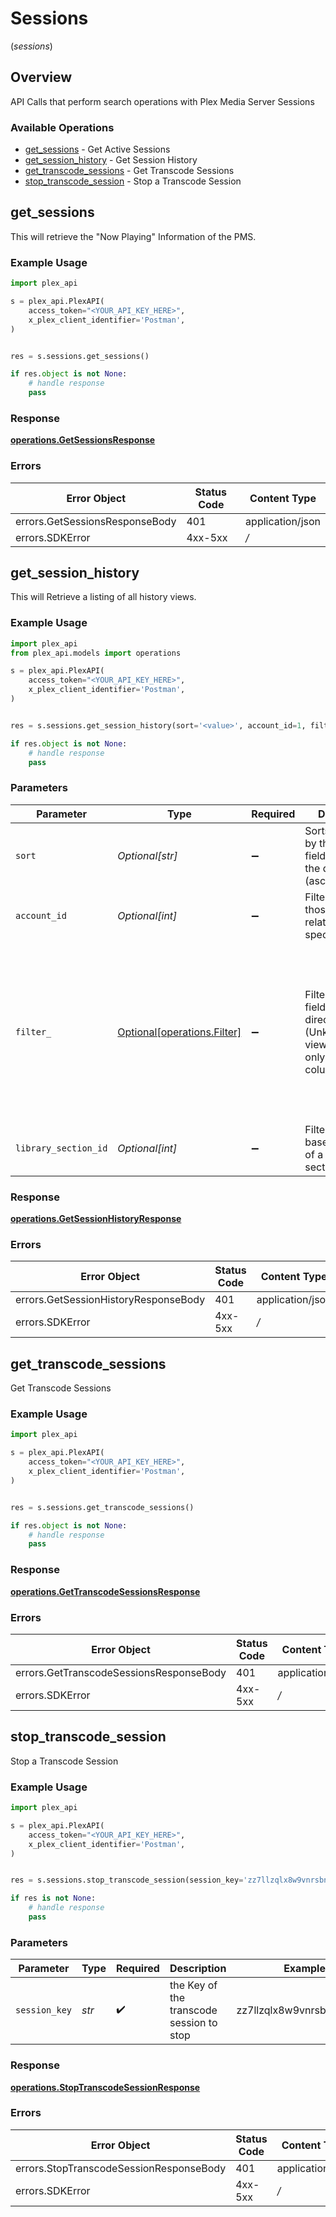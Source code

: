 # Sessions
(*sessions*)

## Overview

API Calls that perform search operations with Plex Media Server Sessions


### Available Operations

* [get_sessions](#get_sessions) - Get Active Sessions
* [get_session_history](#get_session_history) - Get Session History
* [get_transcode_sessions](#get_transcode_sessions) - Get Transcode Sessions
* [stop_transcode_session](#stop_transcode_session) - Stop a Transcode Session

## get_sessions

This will retrieve the "Now Playing" Information of the PMS.

### Example Usage

```python
import plex_api

s = plex_api.PlexAPI(
    access_token="<YOUR_API_KEY_HERE>",
    x_plex_client_identifier='Postman',
)


res = s.sessions.get_sessions()

if res.object is not None:
    # handle response
    pass

```


### Response

**[operations.GetSessionsResponse](../../models/operations/getsessionsresponse.md)**
### Errors

| Error Object                   | Status Code                    | Content Type                   |
| ------------------------------ | ------------------------------ | ------------------------------ |
| errors.GetSessionsResponseBody | 401                            | application/json               |
| errors.SDKError                | 4xx-5xx                        | */*                            |

## get_session_history

This will Retrieve a listing of all history views.

### Example Usage

```python
import plex_api
from plex_api.models import operations

s = plex_api.PlexAPI(
    access_token="<YOUR_API_KEY_HERE>",
    x_plex_client_identifier='Postman',
)


res = s.sessions.get_session_history(sort='<value>', account_id=1, filter_=operations.Filter(), library_section_id=12)

if res.object is not None:
    # handle response
    pass

```

### Parameters

| Parameter                                                                                                                                                                                     | Type                                                                                                                                                                                          | Required                                                                                                                                                                                      | Description                                                                                                                                                                                   | Example                                                                                                                                                                                       |
| --------------------------------------------------------------------------------------------------------------------------------------------------------------------------------------------- | --------------------------------------------------------------------------------------------------------------------------------------------------------------------------------------------- | --------------------------------------------------------------------------------------------------------------------------------------------------------------------------------------------- | --------------------------------------------------------------------------------------------------------------------------------------------------------------------------------------------- | --------------------------------------------------------------------------------------------------------------------------------------------------------------------------------------------- |
| `sort`                                                                                                                                                                                        | *Optional[str]*                                                                                                                                                                               | :heavy_minus_sign:                                                                                                                                                                            | Sorts the results by the specified field followed by the direction (asc, desc)<br/>                                                                                                           |                                                                                                                                                                                               |
| `account_id`                                                                                                                                                                                  | *Optional[int]*                                                                                                                                                                               | :heavy_minus_sign:                                                                                                                                                                            | Filter results by those that are related to a specific users id<br/>                                                                                                                          | 1                                                                                                                                                                                             |
| `filter_`                                                                                                                                                                                     | [Optional[operations.Filter]](../../models/operations/filter_.md)                                                                                                                             | :heavy_minus_sign:                                                                                                                                                                            | Filters content by field and direction/equality<br/>(Unknown if viewedAt is the only supported column)<br/>                                                                                   | {<br/>"viewed-at-greater-than": {<br/>"value": "viewedAt\u003e"<br/>},<br/>"viewed-at-greater-than-or-equal-to": {<br/>"value": "viewedAt\u003e=\u003e"<br/>},<br/>"viewed-at-less-than": {<br/>"value": "viewedAt\u003c"<br/>}<br/>} |
| `library_section_id`                                                                                                                                                                          | *Optional[int]*                                                                                                                                                                               | :heavy_minus_sign:                                                                                                                                                                            | Filters the results based on the id of a valid library section<br/>                                                                                                                           | 12                                                                                                                                                                                            |


### Response

**[operations.GetSessionHistoryResponse](../../models/operations/getsessionhistoryresponse.md)**
### Errors

| Error Object                         | Status Code                          | Content Type                         |
| ------------------------------------ | ------------------------------------ | ------------------------------------ |
| errors.GetSessionHistoryResponseBody | 401                                  | application/json                     |
| errors.SDKError                      | 4xx-5xx                              | */*                                  |

## get_transcode_sessions

Get Transcode Sessions

### Example Usage

```python
import plex_api

s = plex_api.PlexAPI(
    access_token="<YOUR_API_KEY_HERE>",
    x_plex_client_identifier='Postman',
)


res = s.sessions.get_transcode_sessions()

if res.object is not None:
    # handle response
    pass

```


### Response

**[operations.GetTranscodeSessionsResponse](../../models/operations/gettranscodesessionsresponse.md)**
### Errors

| Error Object                            | Status Code                             | Content Type                            |
| --------------------------------------- | --------------------------------------- | --------------------------------------- |
| errors.GetTranscodeSessionsResponseBody | 401                                     | application/json                        |
| errors.SDKError                         | 4xx-5xx                                 | */*                                     |

## stop_transcode_session

Stop a Transcode Session

### Example Usage

```python
import plex_api

s = plex_api.PlexAPI(
    access_token="<YOUR_API_KEY_HERE>",
    x_plex_client_identifier='Postman',
)


res = s.sessions.stop_transcode_session(session_key='zz7llzqlx8w9vnrsbnwhbmep')

if res is not None:
    # handle response
    pass

```

### Parameters

| Parameter                                | Type                                     | Required                                 | Description                              | Example                                  |
| ---------------------------------------- | ---------------------------------------- | ---------------------------------------- | ---------------------------------------- | ---------------------------------------- |
| `session_key`                            | *str*                                    | :heavy_check_mark:                       | the Key of the transcode session to stop | zz7llzqlx8w9vnrsbnwhbmep                 |


### Response

**[operations.StopTranscodeSessionResponse](../../models/operations/stoptranscodesessionresponse.md)**
### Errors

| Error Object                            | Status Code                             | Content Type                            |
| --------------------------------------- | --------------------------------------- | --------------------------------------- |
| errors.StopTranscodeSessionResponseBody | 401                                     | application/json                        |
| errors.SDKError                         | 4xx-5xx                                 | */*                                     |
